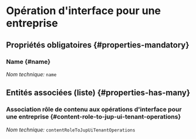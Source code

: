 # Opération d'interface pour une entreprise
<!--- THIS FILE IS GENERATED PLEASE DO NOT EDIT IT DIRECTLY --->



<OH code="jupUiTenantOperation"/>




## Propriétés obligatoires {#properties-mandatory}
    
### Name {#name}



*Nom technique:* ```name```
<PH code="jupUiTenantOperation:name"/>

    





## Entités associées (liste) {#properties-has-many}

### Association rôle de contenu aux opérations d'interface pour une entreprise {#content-role-to-jup-ui-tenant-operations}



*Nom technique:* ```contentRoleToJupUiTenantOperations```
<PH code="jupUiTenantOperation:contentRoleToJupUiTenantOperations"/>




